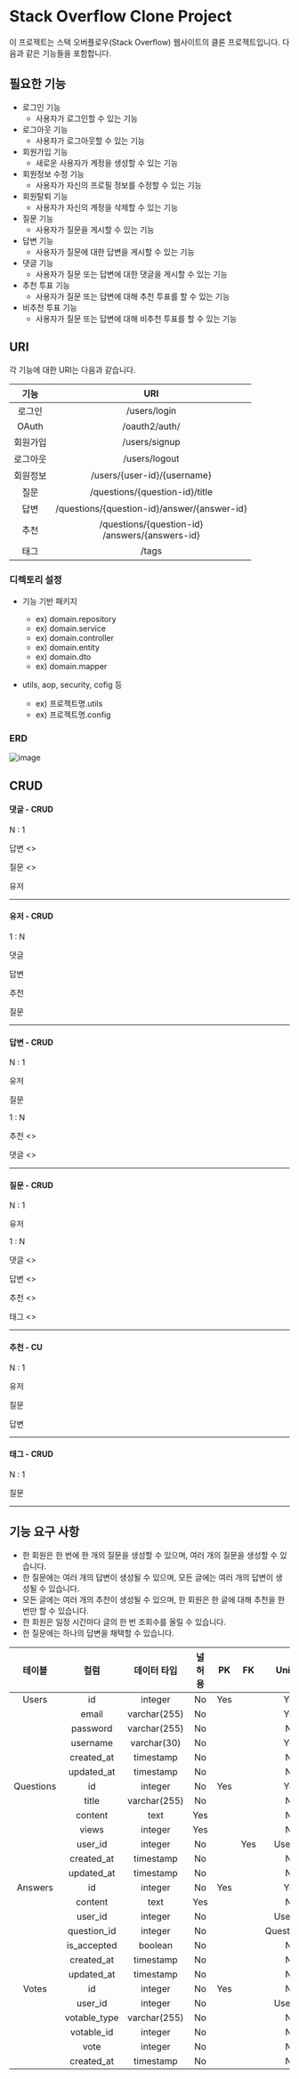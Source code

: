 # Stack Overflow Clone Project

이 프로젝트는 스택 오버플로우(Stack Overflow) 웹사이트의 클론 프로젝트입니다. 다음과 같은 기능들을 포함합니다.

## 필요한 기능
- 로그인 기능
    - 사용자가 로그인할 수 있는 기능
- 로그아웃 기능
    - 사용자가 로그아웃할 수 있는 기능
- 회원가입 기능
    - 새로운 사용자가 계정을 생성할 수 있는 기능
- 회원정보 수정 기능
    - 사용자가 자신의 프로필 정보를 수정할 수 있는 기능
- 회원탈퇴 기능
    - 사용자가 자신의 계정을 삭제할 수 있는 기능
- 질문 기능
    - 사용자가 질문을 게시할 수 있는 기능
- 답변 기능
    - 사용자가 질문에 대한 답변을 게시할 수 있는 기능
- 댓글 기능
    - 사용자가 질문 또는 답변에 대한 댓글을 게시할 수 있는 기능
- 추천 투표 기능
    - 사용자가 질문 또는 답변에 대해 추천 투표를 할 수 있는 기능
- 비추천 투표 기능
    - 사용자가 질문 또는 답변에 대해 비추천 투표를 할 수 있는 기능

## URI

각 기능에 대한 URI는 다음과 같습니다.

|  기능	  |                         URI                          |
|:-----:|:----------------------------------------------------:|
|  로그인  |                    	/users/login                     |
| OAuth |                    	/oauth2/auth/                    |
| 회원가입  |                    	/users/signup                    |
| 로그아웃  |                    	/users/logout                    |
| 회원정보  |             	/users/{user-id}/{username}             |
|  질문   |           	/questions/{question-id}/title            |
|  답변   |     	/questions/{question-id}/answer/{answer-id}     |
|  추천   | 	/questions/{question-id} <br> /answers/{answers-id} |
|  태그   |                        /tags                         |

### 디렉토리 설정

- 기능 기반 패키지
    - ex) domain.repository
    - ex) domain.service
    - ex) domain.controller
    - ex) domain.entity
    - ex) domain.dto
    - ex) domain.mapper

- utils, aop, security, cofig 등
    - ex) 프로젝트명.utils
    - ex) 프로젝트명.config


### ERD

![image](https://user-images.githubusercontent.com/83208807/232409376-cac76745-1ecc-4695-8bf9-1e8904c52b3e.png)


## CRUD

#### 댓글 - CRUD

N : 1

답변 <>

질문 <>

유저

---

#### 유저 - CRUD

1 : N

댓글

답변

추천

질문

---

#### 답변 - CRUD

N : 1

유저

질문


1 : N

추천 <>

댓글 <>

---

#### 질문 - CRUD

N : 1

유저

1 : N

댓글 <>

답변 <>

추천 <>

태그 <>

---

#### 추천 - CU

N : 1

유저

질문

답변

---

#### 태그 - CRUD

N : 1

질문

---





## 기능 요구 사항

- 한 회원은 한 번에 한 개의 질문을 생성할 수 있으며, 여러 개의 질문을 생성할 수 있습니다.
- 한 질문에는 여러 개의 답변이 생성될 수 있으며, 모든 글에는 여러 개의 답변이 생성될 수 있습니다.
- 모든 글에는 여러 개의 추천이 생성될 수 있으며, 한 회원은 한 글에 대해 추천을 한 번만 할 수 있습니다.
- 한 회원은 일정 시간마다 글의 한 번 조회수를 올릴 수 있습니다.
- 한 질문에는 하나의 답변을 채택할 수 있습니다.



|     테이블      |      	컬럼      | 	데이터 타입  | 	널 허용 |      	PK      | 	FK  | 	Unique |
|:------------:|:-------------:|:--------:|:-----:|:-------------:|:----:|:-------:|
|    Users     |      	id      | 	integer |  	No  |     	Yes	     |  	   |   Yes   |
||    email     | 	varchar(255) |   	No	   |   	   ||     	Yes      |     |     |
||   password   | 	varchar(255) |   	No	   |   	   ||      	No      |     |     |
||   username   | 	varchar(30)  |   	No	   |   	   ||     	Yes      |     |     |
||  created_at  |  	timestamp   |   	No	   |   	   ||      	No      |     |     |
||  updated_at  |  	timestamp	  |   No	    |   	   ||      	No      |     |     |
|  Questions   |      	id      | 	integer | 	No	  |     Yes	      || 	Yes |     |
||    title	    | varchar(255)	 |   No	    ||   	   |      	No      |     |     |
||   content	   |     text      |  	Yes	   |   	   ||      	No      |     |     |
||    views	    |    integer    |  	Yes		  |||  	No  |     |     |     |
||   user_id    |   	integer	   |   No		   || Yes	  |   Users.id    |     |     |
||  created_at  |  	timestamp   |   	No	   |   	   ||      	No      |     |     |
||  updated_at  |  	timestamp   |   	No	   |   	   ||      	No      |     |     |
|   Answers    |      	id      | 	integer |  	No  |     	Yes	     || 	Yes |     |
||   content    |     	text     |  	Yes	   |   	   ||      	No      |     |     |
||   user_id    |   	integer    |   	No	   |   	   ||   	Users.id   |     |     |
|| question_id  |   	integer	   |   No	    |   	   || 	Questions.id |     |     |
|| is_accepted  |   	boolean    |   	No	   |   	   ||      	No      |     |     |
||  created_at  |  	timestamp   |   	No	   |   	   ||      	No      |     |     |
||  updated_at  |  	timestamp   |   	No	   |   	   ||      	No      |     |     |
|    Votes	    |      id	      | integer  | 	No	  |      Yes      |  	   |   	No   |
||   user_id    |   	integer    |   	No	   |   	   ||   Users.id    |     |     |
|| votable_type | 	varchar(255) |   	No    ||| 			No |     |     |     |
|| votable_id	  |   integer	    |   No		   |||  	No  |     |     |     |
||    vote	     |    integer    |  	No		   |||  	No  |     |     |     |
||  created_at  |  	timestamp   |   	No	   |   	   ||      	No      |     |     |